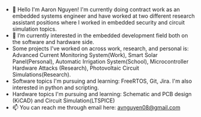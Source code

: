 - 👋 Hello I'm Aaron Nguyen! I'm currently doing contract work as an embedded systems engineer and have worked at two different research assistant positions where I worked in embedded security and circuit simulation topics.
- 🌱 I’m currently interested in the embedded development field both on the software and hardware side.
- Some projects I've worked on across work, research, and personal is: Advanced Current Monitoring System(Work), Smart Solar Panel(Personal), Automatic Irrigation System(School), Microcontroller Hardware Attacks (Research), Photovoltaic Circuit Simulations(Research).
- Software topics I'm pursuing and learning: FreeRTOS, Git, Jira. I'm also interested in python and scripting.
- Hardware topics I'm pursuing and learning: Schematic and PCB design (KiCAD) and Circuit Simulation(LTSPICE)
- 📫 You can reach me through email here: avnguyen08@gmail.com

<!---
avnguyen08/avnguyen08 is a ✨ special ✨ repository because its `README.md` (this file) appears on your GitHub profile.
You can click the Preview link to take a look at your changes.
--->

